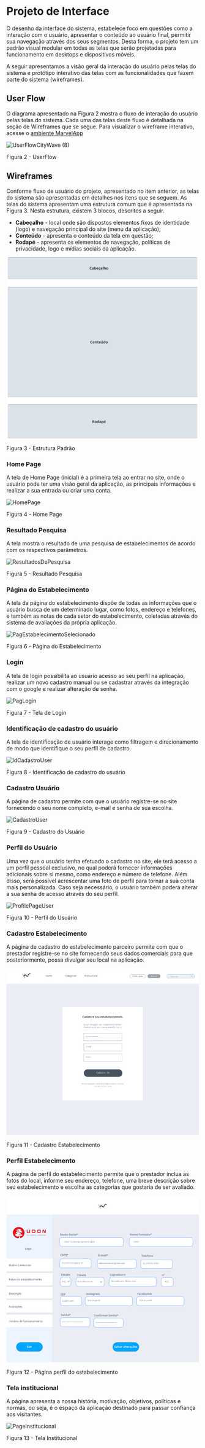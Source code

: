 
# Projeto de Interface

O desenho da interface do sistema, estabelece foco em questões como a interação com o usuário, apresentar o conteúdo ao usuário final, permitir sua navegação através dos seus segmentos. Desta forma, o projeto tem um padrão visual modular em todas as telas que serão projetadas para funcionamento em desktops e dispositivos móveis.

A seguir apresentamos a visão geral da interação do usuário pelas telas do sistema e protótipo interativo das telas com as funcionalidades que fazem parte do sistema (wireframes).

## User Flow

O diagrama apresentado na Figura 2 mostra o fluxo de interação do usuário pelas telas do sistema. Cada uma das telas deste fluxo é detalhada na seção de Wireframes que se segue. Para visualizar o wireframe interativo, acesse o [ambiente MarvelApp](https://marvelapp.com/prototype/6aed7hi)

![UserFlowCityWave (8)](https://user-images.githubusercontent.com/127361540/233861201-c436e49b-59bf-4797-9b16-2f12e1fe8a53.png)

Figura 2 - UserFlow

## Wireframes

Conforme fluxo de usuário do projeto, apresentado no item anterior, as telas do sistema são apresentadas em detalhes nos itens que se seguem. 
As telas do sistema apresentam uma estrutura comum que é apresentada na Figura 3. Nesta estrutura, existem 3 blocos, descritos a seguir.
- **Cabeçalho** - local onde são dispostos elementos fixos de identidade (logo) e navegação principal do site (menu da aplicação);
- **Conteúdo** - apresenta o conteúdo da tela em questão;
- **Rodapé** - apresenta os elementos de navegação, políticas de privacidade, logo e mídias sociais da aplicação.

![EstruturaPadrao](img/estrutura.png)

Figura 3 - Estrutura Padrão

### Home Page

A tela de Home Page (inicial) é a primeira tela ao entrar no site, onde o usuário pode ter uma visão geral da aplicação, as principais informações e realizar a sua entrada ou criar uma conta.

![HomePage](https://user-images.githubusercontent.com/127361540/233861254-1756227e-f614-4b7c-a69d-d9da81d82c50.png)

Figura 4 - Home Page

### Resultado Pesquisa 

A tela mostra o resultado de uma pesquisa de estabelecimentos de acordo com os respectivos parâmetros.


![ResultadosDePesquisa](https://user-images.githubusercontent.com/127361540/233861295-811aefd2-7431-466b-82b8-212b6606dde0.png)

Figura 5 - Resultado Pesquisa

### Página do Estabelecimento 

A tela da página do estabelecimento dispõe de todas as informações que o usuário busca de um determinado lugar, como fotos, endereço e telefones, e também as notas de cada setor do estabelecimento, coletadas através do sistema de avaliações da própria aplicação.

![PagEstabelecimentoSelecionado](https://user-images.githubusercontent.com/127361540/233861354-001339f6-e4df-4745-9d9d-776ee9b72a0d.png)

Figura 6 - Página do Estabelecimento

### Login

A tela de login possibilita ao usuário acesso ao seu perfil na aplicação, realizar um novo cadastro manual ou se cadastrar através da integração com o google e realizar alteração de senha.

![PagLogin](https://user-images.githubusercontent.com/127361540/233861432-dbf944ec-74bc-4bba-bbae-d08a1bfb5a37.png)

Figura 7 - Tela de Login

### Identificação de cadastro do usuário

A tela de identificação de usuário interage como filtragem e direcionamento de modo que identifique o seu perfil de cadastro.

![IdCadastroUser](https://user-images.githubusercontent.com/127361540/233861492-477f6813-6186-4ba7-b35d-eec2997a25b4.png)

Figura 8 - Identificação de cadastro do usuário

### Cadastro Usuário

A página de cadastro permite com que o usuário registre-se no site fornecendo o seu nome completo, e-mail e senha de sua escolha.

![CadastroUser](https://user-images.githubusercontent.com/127361540/233861581-35134234-1e18-4b70-a34c-c8095afca00a.png)

Figura 9 - Cadastro do Usuário

### Perfil do Usuário

Uma vez que o usuário tenha efetuado o cadastro no site, ele terá acesso a um perfil pessoal exclusivo, no qual poderá fornecer informações adicionais sobre si mesmo, como endereço e número de telefone. Além disso, será possível acrescentar uma foto de perfil para tornar a sua conta mais personalizada. Caso seja necessário, o usuário também poderá alterar a sua senha de acesso através do seu perfil.

![ProfilePageUser](https://user-images.githubusercontent.com/127361540/233861616-77269641-cf1b-478b-99a4-d4b9a7181bd9.png)

Figura 10 - Perfil do Usuário

### Cadastro Estabelecimento

A página de cadastro do estabelecimento parceiro permite com que o prestador registre-se no site fornecendo seus dados comerciais para que posteriormente, possa divulgar seu local na aplicação.

![CadastroEstabelecimento](img/cadastro_estabelecimento_vs3.png)

Figura 11 - Cadastro Estabelecimento

### Perfil Estabelecimento

A página de perfil do estabelecimento permite que o prestador inclua as fotos do local, informe seu endereço, telefone, uma breve descrição sobre seu estabelecimento e escolha as categorias que gostaria de ser avaliado.

![PerfilEstabelecimneto](img/perfil_estabelecimento_vs2.png)

Figura 12 - Página perfil do estabelecimento

### Tela institucional

A página apresenta a nossa história, motivação, objetivos, políticas e normas, ou seja, é o espaço da aplicação destinado para passar confiança aos visitantes.

![PageInstitucional](https://user-images.githubusercontent.com/127361540/233861956-4dacbe5c-19b4-4337-a460-cd0b23fa95ec.png)

Figura 13 - Tela Institucional
